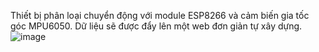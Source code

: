 Thiết bị phân loại chuyển động với module ESP8266 và cảm biến gia tốc góc MPU6050. Dữ liệu sẽ được đẩy lên một web đơn giản tự xây dựng. 
![image](https://github.com/user-attachments/assets/be057b54-0476-4f72-abdc-2615380f1475)
